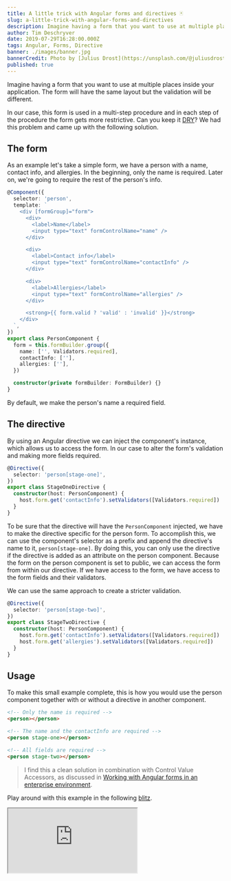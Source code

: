 ```yaml
---
title: A little trick with Angular forms and directives 🃏
slug: a-little-trick-with-angular-forms-and-directives
description: Imagine having a form that you want to use at multiple places inside your application. The form will have the same layout but the validation will be different. In our case, this form is used in a procedure and in each step of the procedure the form gets more restrictive. Can you keep it DRY? We had this problem and came up with the following solution.
author: Tim Deschryver
date: 2019-07-29T16:28:00.000Z
tags: Angular, Forms, Directive
banner: ./images/banner.jpg
bannerCredit: Photo by [Julius Drost](https://unsplash.com/@juliusdrost) on [Unsplash](https://unsplash.com)
published: true
---
```


Imagine having a form that you want to use at multiple places inside your application. The form will have the same layout but the validation will be different.

In our case, this form is used in a multi-step procedure and in each step of the procedure the form gets more restrictive. Can you keep it [DRY](https://en.wikipedia.org/wiki/Don%27t_repeat_yourself)? We had this problem and came up with the following solution.

## The form

As an example let's take a simple form, we have a person with a name, contact info, and allergies.
In the beginning, only the name is required. Later on, we're going to require the rest of the person's info.

```ts
@Component({
  selector: 'person',
  template: `
    <div [formGroup]="form">
      <div>
        <label>Name</label>
        <input type="text" formControlName="name" />
      </div>

      <div>
        <label>Contact info</label>
        <input type="text" formControlName="contactInfo" />
      </div>

      <div>
        <label>Allergies</label>
        <input type="text" formControlName="allergies" />
      </div>

      <strong>{{ form.valid ? 'valid' : 'invalid' }}</strong>
    </div>
  `,
})
export class PersonComponent {
  form = this.formBuilder.group({
    name: ['', Validators.required],
    contactInfo: [''],
    allergies: [''],
  })

  constructor(private formBuilder: FormBuilder) {}
}
```

By default, we make the person's name a required field.

## The directive

By using an Angular directive we can inject the component's instance, which allows us to access the form. In our case to alter the form's validation and making more fields required.

```ts
@Directive({
  selector: 'person[stage-one]',
})
export class StageOneDirective {
  constructor(host: PersonComponent) {
    host.form.get('contactInfo').setValidators([Validators.required])
  }
}
```

To be sure that the directive will have the `PersonComponent` injected, we have to make the directive specific for the person form. To accomplish this, we can use the component's selector as a prefix and append the directive's name to it, `person[stage-one]`. By doing this, you can only use the directive if the directive is added as an attribute on the person component.
Because the form on the person component is set to public, we can access the form from within our directive. If we have access to the form, we have access to the form fields and their validators.

We can use the same approach to create a stricter validation.

```ts
@Directive({
  selector: 'person[stage-two]',
})
export class StageTwoDirective {
  constructor(host: PersonComponent) {
    host.form.get('contactInfo').setValidators([Validators.required])
    host.form.get('allergies').setValidators([Validators.required])
  }
}
```

## Usage

To make this small example complete, this is how you would use the person component together with or without a directive in another component.

```html
<!-- Only the name is required -->
<person></person>

<!-- The name and the contactInfo are required -->
<person stage-one></person>

<!-- All fields are required -->
<person stage-two></person>
```

> I find this a clean solution in combination with Control Value Accessors, as discussed in [Working with Angular forms in an enterprise environment](/blog/working-with-angular-forms-in-an-enterprise-environment).

Play around with this example in the following [blitz](https://stackblitz.com/edit/angular-forms-directive-trick).

<iframe src="https://stackblitz.com/edit/angular-forms-directive-trick?ctl=1&embed=1" title="angular-forms-directive-trick" loading="lazy"></iframe>
